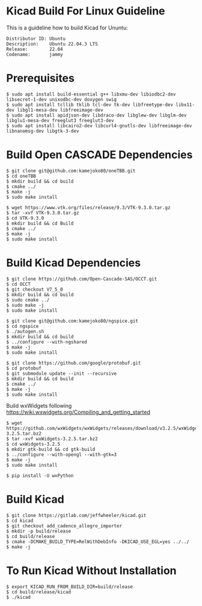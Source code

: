 # Kicad Build For Linux Guideline

This is a guideline how to build Kicad for Ununtu:

```
Distributor ID: Ubuntu
Description:    Ubuntu 22.04.3 LTS
Release:        22.04
Codename:       jammy
```

# Prerequisites

```
$ sudo apt install build-essential g++ libxmu-dev libiodbc2-dev libsecret-1-dev unixodbc-dev doxygen swig
$ sudo apt install tcllib tklib tcl-dev tk-dev libfreetype-dev libx11-dev libgl1-mesa-dev libfreeimage-dev
$ sudo apt install apidjson-dev libdraco-dev libglew-dev libglm-dev libglu1-mesa-dev freeglut3 freeglut3-dev
$ sudo apt install libcairo2-dev libcurl4-gnutls-dev libfreeimage-dev libnanomsg-dev libgtk-3-dev

```

# Build Open CASCADE Dependencies

```
$ git clone git@github.com:kamejoko80/oneTBB.git
$ cd oneTBB
$ mkdir build && cd build
$ cmake ../
$ make -j
$ sudo make install
```

```
$ wget https://www.vtk.org/files/release/9.3/VTK-9.3.0.tar.gz
$ tar -xvf VTK-9.3.0.tar.gz
$ cd VTK-9.3.0
$ mkdir build && cd Build
$ cmake ../
$ make -j
$ sudo make install
```

# Build Kicad Dependencies

```
$ git clone https://github.com/Open-Cascade-SAS/OCCT.git
$ cd OCCT
$ git checkout V7_5_0
$ mkdir build && cd build
$ sudo cmake ../
$ sudo make -j
$ sudo make install
```

```
$ git clone git@github.com:kamejoko80/ngspice.git
$ cd ngspice
$ ./autogen.sh
$ mkdir build && cd build
$ ../configure --with-ngshared
$ make -j
$ sudo make install
```

```
$ git clone https://github.com/google/protobuf.git
$ cd protobuf
$ git submodule update --init --recursive
$ mkdir build && cd build
$ cmake ../
$ make -j
$ sudo make install
```

Build wxWidgets following https://wiki.wxwidgets.org/Compiling_and_getting_started

```
$ wget https://github.com/wxWidgets/wxWidgets/releases/download/v3.2.5/wxWidgets-3.2.5.tar.bz2
$ tar -xvf wxWidgets-3.2.5.tar.bz2
$ cd wxWidgets-3.2.5
$ mkdir gtk-build && cd gtk-build
$ ../configure --with-opengl --with-gtk=3
$ make -j
$ sudo make install
```

```
$ pip install -U wxPython
```

# Build Kicad

```
$ git clone https://gitlab.com/jeffwheeler/kicad.git
$ cd kicad
$ git checkout add_cadence_allegro_importer
$ mkdir -p build/release
$ cd build/release
$ cmake -DCMAKE_BUILD_TYPE=RelWithDebInfo -DKICAD_USE_EGL=yes ../../
$ make -j
```

# To Run Kicad Without Installation

```
$ export KICAD_RUN_FROM_BUILD_DIR=build/release
$ cd build/release/kicad
$ ./kicad
```
